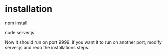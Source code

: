 
# installation

npm install

node server.js

Now it should run on port 9999.
if you want it to run on another port, modify server.js and redo the installations steps.
